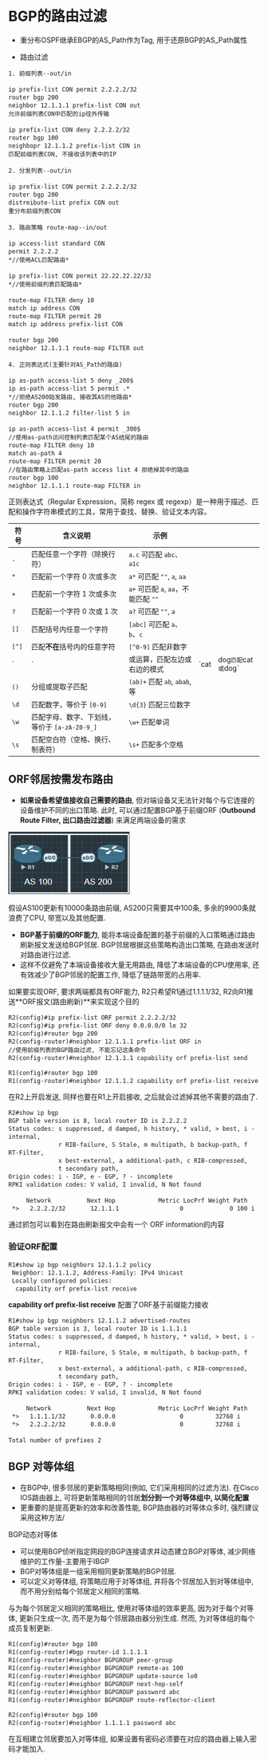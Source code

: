 # BGP的路由过滤

- 重分布OSPF继承EBGP的AS_Path作为Tag, 用于还原BGP的AS_Path属性

- 路由过滤

```
1. 前缀列表--out/in

ip prefix-list CON permit 2.2.2.2/32
router bgp 200
neighbor 12.1.1.1 prefix-list CON out
允许前缀列表CON中匹配的ip往外传输

ip prefix-list CON deny 2.2.2.2/32
router bgp 100
neighbopr 12.1.1.2 prefix-list CON in
匹配前缀列表CON, 不接收该列表中的IP

2. 分发列表--out/in

ip prefix-list CON permit 2.2.2.2/32
router bgp 200
distreibute-list prefix CON out
重分布前缀列表CON

3. 路由策略 route-map--in/out

ip access-list standard CON
permit 2.2.2.2
*//使用ACL匹配路由*

ip prefix-list CON permit 22.22.22.22/32
*//使用前缀列表匹配路由*

route-map FILTER deny 10
match ip address CON
route-map FILTER permit 20
match ip address prefix-list CON

router bgp 200
neighbor 12.1.1.1 route-map FILTER out

4. 正则表达式(主要针对AS_Path的路由)

ip as-path access-list 5 deny _200$
ip as-path access-list 5 permit .*
*//拒绝AS200始发路由, 接收其AS的他路由*
router bgp 200
neighbor 12.1.1.2 filter-list 5 in

ip as-path access-list 4 permit _300$
//使用as-path访问控制列表匹配某个AS结尾的路由
route-map FILTER deny 10
match as-path 4
route-map FILTER permit 20
//在路由策略上匹配as-path access list 4 拒绝掉其中的路由
router bgp 100
neighbor 12.1.1.1 route-map FILTER in
```
正则表达式（Regular Expression，简称 regex 或 regexp）是一种用于描述、匹配和操作字符串模式的工具，常用于查找、替换、验证文本内容。

| 符号    | 含义说明                           | 示例                           |       |                    |
| ----- | ------------------------------ | ---------------------------- | ----- | ------------------ |
| `.`   | 匹配任意一个字符（除换行符）                 | `a.c` 可匹配 `abc`、`a1c`        |       |                    |
| `*`   | 匹配前一个字符 0 次或多次                 | `a*` 可匹配 `""`, `a`, `aa`     |       |                    |
| `+`   | 匹配前一个字符 1 次或多次                 | `a+` 可匹配 `a`, `aa`，不能匹配 `""` |       |                    |
| `?`   | 匹配前一个字符 0 次或 1 次               | `a?` 可匹配 `""`, `a`           |       |                    |
| `[]`  | 匹配括号内任意一个字符                    | `[abc]` 可匹配 `a`、`b`、`c`      |       |                    |
| `[^]` | 匹配**不在**括号内的任意字符               | `[^0-9]` 匹配非数字               |       |                    |
| \`    | \`                             | 或运算，匹配左边或右边的模式               | \`cat | dog`匹配`cat`或`dog\` |
| `()`  | 分组或提取子匹配                       | `(ab)+` 匹配 `ab`, `abab`, 等   |       |                    |
| `\d`  | 匹配数字，等价于 `[0-9]`               | `\d{3}` 匹配三位数字               |       |                    |
| `\w`  | 匹配字母、数字、下划线，等价于 `[a-zA-Z0-9_]` | `\w+` 匹配单词                   |       |                    |
| `\s`  | 匹配空白符（空格、换行、制表符）               | `\s+` 匹配多个空格                 |       |                    |

## ORF邻居按需发布路由

- **如果设备希望值接收自己需要的路由**, 但对端设备又无法针对每个与它连接的设备维护不同的出口策略. 此时, 可以通过配置BGP基于前缀ORF (**Outbound Route Filter, 出口路由过滤器**) 来满足两端设备的需求

![](../image/BGP/280701.png)

假设AS100更新有10000条路由前缀, AS200只需要其中100条, 多余的9900条就浪费了CPU, 带宽以及其他配置.

- **BGP基于前缀的ORF能力**, 能将本端设备配置的基于前缀的入口策略通过路由刷新报文发送给BGP邻居. BGP邻居根据这些策略构造出口策略, 在路由发送时对路由进行过滤.
- 这样不仅避免了本端设备接收大量无用路由, 降低了本端设备的CPU使用率, 还有效减少了BGP邻居的配置工作, 降低了链路带宽的占用率.

如果要实现ORF, 要求两端都具有ORF能力, R2只希望R1通过1.1.1.1/32, R2向R1推送**ORF报文(路由刷新)**来实现这个目的

```
R2(config)#ip prefix-list ORF permit 2.2.2.2/32
R2(config)#ip prefix-list ORF deny 0.0.0.0/0 le 32
R2(config)#router bgp 200
R2(config-router)#neighbor 12.1.1.1 prefix-list ORF in
//使用前缀列表的BGP路由过滤, 不能忘记这条命令
R2(config-router)#neighbor 12.1.1.1 capability orf prefix-list send
```

```
R1(config)#router bgp 100
R1(config-router)#neighbor 12.1.1.2 capability orf prefix-list receive
```

在R2上开启发送, 同样也要在R1上开启接收, 之后就会过滤掉其他不需要的路由了.

```
R2#show ip bgp
BGP table version is 8, local router ID is 2.2.2.2
Status codes: s suppressed, d damped, h history, * valid, > best, i - internal,
              r RIB-failure, S Stale, m multipath, b backup-path, f RT-Filter,
              x best-external, a additional-path, c RIB-compressed,
              t secondary path,
Origin codes: i - IGP, e - EGP, ? - incomplete
RPKI validation codes: V valid, I invalid, N Not found

     Network          Next Hop            Metric LocPrf Weight Path
 *>   2.2.2.2/32       12.1.1.1                 0             0 100 i
 ```

通过抓包可以看到在路由刷新报文中会有一个 ORF information的内容

### 验证ORF配置
```
R1#show ip bgp neighbors 12.1.1.2 policy
 Neighbor: 12.1.1.2, Address-Family: IPv4 Unicast
 Locally configured policies:
  capability orf prefix-list receive
```

**capability orf prefix-list receive** 配置了ORF基于前缀能力接收

```
R1#show ip bgp neighbors 12.1.1.2 advertised-routes
BGP table version is 3, local router ID is 1.1.1.1
Status codes: s suppressed, d damped, h history, * valid, > best, i - internal,
              r RIB-failure, S Stale, m multipath, b backup-path, f RT-Filter,
              x best-external, a additional-path, c RIB-compressed,
              t secondary path,
Origin codes: i - IGP, e - EGP, ? - incomplete
RPKI validation codes: V valid, I invalid, N Not found

     Network          Next Hop            Metric LocPrf Weight Path
 *>   1.1.1.1/32       0.0.0.0                  0         32768 i
 *>   2.2.2.2/32       0.0.0.0                  0         32768 i

Total number of prefixes 2
```

## BGP 对等体组

- 在BGP中, 很多邻居的更新策略相同(例如, 它们采用相同的过滤方法). 在Cisco IOS路由器上, 可将更新策略相同的邻居**划分到一个对等体组中, 以简化配置**
- 更重要的是提高更新的效率和改善性能, BGP路由器的对等体众多时, 强烈建议采用这种方法/

BGP动态对等体
- 可以使用BGP侦听指定网段的BGP连接请求并动态建立BGP对等体, 减少网络维护的工作量-主要用于IBGP
- BGP对等体组是一组采用相同更新策略的BGP邻居.
- 可以定义对等体组, 将策略应用于对等体组, 并将各个邻居加入到对等体组中, 而不用分别给每个邻居定义相同的策略.

与为每个邻居定义相同的策略相比, 使用对等体组的效率更高, 因为对于每个对等体, 更新只生成一次, 而不是为每个邻居路由器分别生成. 然而, 为对等体组的每个成员复制更新.


```
R1(config)#router bgp 100
R1(config-router)#bgp router-id 1.1.1.1
R1(config-router)#neighbor BGPGROUP peer-group
R1(config-router)#neighbor BGPGROUP remote-as 100
R1(config-router)#neighbor BGPGROUP update-source lo0
R1(config-router)#neighbor BGPGROUP next-hop-self
R1(config-router)#neighbor BGPGROUP password abc
R1(config-router)#neighbor BGPGROUP route-reflector-client
```

```
R2(config)#router bgp 100
R2(config-router)#neighbor 1.1.1.1 password abc
```

在互相建立邻居要加入对等体组, 如果设置有密码必须要在对应的路由器上输入密码才能加入.